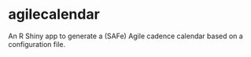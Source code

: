# agilecalendar
An R Shiny app to generate a (SAFe) Agile cadence calendar based on a configuration file.
